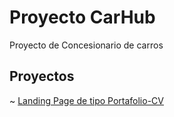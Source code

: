 # Proyecto CarHub

Proyecto de Concesionario de carros

## Proyectos

~ [Landing Page de tipo Portafolio-CV](https://KhaliRasbaju.github.io/my-concesionario)
